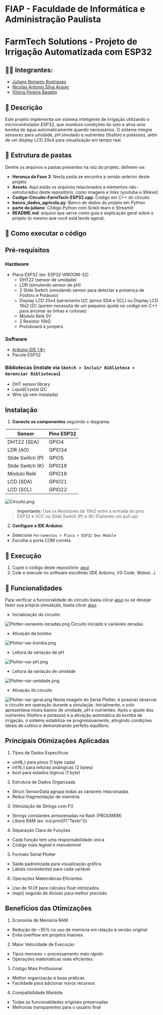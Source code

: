 # FIAP - Faculdade de Informática e Administração Paulista

<p align="center">

# FarmTech Solutions - Projeto de Irrigação Automatizada com ESP32

## 👨‍🎓 Integrantes: 
- <a href="https://www.linkedin.com/in/juliano-romeiro-rodrigues/">Juliano Romeiro Rodrigues</a>
- <a href="https://www.linkedin.com/in/nicolas--araujo/">Nicolas Antonio Silva Araujo</a> 
- <a href="https://www.linkedin.com/in/vitoria-bagatin-31ba88266/">Vitória Pereira Bagatin</a> 


## 📜 Descrição

Este projeto implementa um sistema inteligente de irrigação utilizando o microcontrolador ESP32, que monitora condições do solo e ativa uma bomba de água automaticamente quando necessários. O sistema integra sensores para umidade, pH simulado e nutrientes (fósforo e potássio), além de um display LCD 20x4 para visualização em tempo real.

## 📁 Estrutura de pastas

Dentre os arquivos e pastas presentes na raiz do projeto, definem-se:

- <b>Herança da Fase 3</b>: Nesta pasta se encontra a versão anterior deste projeto
- <b>Assets</b>: Aqui estão os arquivos relacionados a elementos não-estruturados deste repositório, como imagens e links (youtube e Wokwi)
- <b>Codigo-Circuito-FarmTech-ESP32.cpp</b>: Código em C++ do circuito
- <b>banco_dados_agricola.py</b>: Banco de dados do projeto em Python
- <b>parte do juliano</b>: Código Python com Scikit-learn e Streamlit
- <b>README.md</b>: arquivo que serve como guia e explicação geral sobre o projeto (o mesmo que você está lendo agora).


## 🔧 Como executar o código

## Pré-requisitos

### Hardware
- Placa ESP32 (ex: ESP32-WROOM-32)
  - DHT22 (sensor de umidade)
  - LDR (simulando sensor de pH)
  - 2 Slide Switch (simulando sensor para detectar a presença de Fósforo e Potássio)
  - Display LCD 20x4 barramento I2C (pinos SDA e SCL) ou Display LCD 16x2 I2C (porém necessita de um pequeno ajuste no código em C++ para arrumar as linhas e colunas)
  - Módulo Relé 5V
  - 2 Resistor 10kΩ
  - Protoboard e jumpers

### Software
- [Arduino IDE 1.8+](https://www.arduino.cc/en/software)
- Pacote ESP32

### Bibliotecas (instale via `Sketch > Incluir Biblioteca > Gerenciar Bibliotecas`)
- DHT sensor library
- LiquidCrystal I2C
- Wire (já vem instalada)

## Instalação

1. **Conecte os componentes** seguindo o diagrama:

 | Sensor       | Pino ESP32 |
 |--------------|-----------|
 | DHT22 (SDA) | GPIO4     |
 | LDR (AO) | GPIO34    |
 | Slide Switch (P) | GPIO5   |
 | Slide Switch (K) | GPIO18    |
 | Módulo Relé | GPIO16    |
 | LCD (SDA) | GPIO21    |
 | LCD (SCL) | GPIO22    |

![Circuito.png](https://github.com/Nico-Araujo/FIAP/blob/94c13665c69688083bd568db3c46b7712b1a723c/Fase%204/FarmTech%20Solutions/Assets/Circuito.png)

 > **Importante:** Use os Resistores de 10kΩ entre a entrada do pino ESP32 e VCC no Slide Switch (P) e (K) (Fazendo um pull up)

2. **Configure a IDE Arduino**:
 - Selecione `Ferramentas > Placa > ESP32 Dev Module`
 - Escolha a porta COM correta

## 🚀 Execução

1. Copie o código deste repositório: [aqui](https://github.com/Nico-Araujo/FIAP/blob/b2f8d5f77a9c252f9b58ef1d53cf17e6384395c3/Fase%204/FarmTech%20Solutions/Codigo-Circuito-FarmTech-ESP32.cpp)
2. Cole e execute no software escolhido (IDE Arduino, VS Code, Wokwi...)

## 🔋 Funcionalidades

Para verificar a funcionalidade do circuito basta clicar [aqui]() ou se desejar fazer sua própria simulação, basta clicar [aqui](https://wokwi.com/projects/434222558839003137)

- Inicialização do circuito:

![Plotter-variaveis-zeradas.png](https://github.com/Nico-Araujo/FIAP/blob/94c13665c69688083bd568db3c46b7712b1a723c/Fase%204/FarmTech%20Solutions/Assets/Plotter-variaveis-zeradas.png)
Circuito iniciado e variáveis zeradas

- Ativação da bomba

![Plotter-var-bomba.png](https://github.com/Nico-Araujo/FIAP/blob/94c13665c69688083bd568db3c46b7712b1a723c/Fase%204/FarmTech%20Solutions/Assets/Plotter-var-bomba.png)

- Leitura da variação de pH

![Plotter-var-pH.png](https://github.com/Nico-Araujo/FIAP/blob/94c13665c69688083bd568db3c46b7712b1a723c/Fase%204/FarmTech%20Solutions/Assets/Plotter-var-pH.png)

- Leitura da variação de umidade

![Plotter-var-umidade.png](https://github.com/Nico-Araujo/FIAP/blob/94c13665c69688083bd568db3c46b7712b1a723c/Fase%204/FarmTech%20Solutions/Assets/Plotter-var-umidade.png)

- Ativação do circuito

![Plotter-var-geral.png](https://github.com/Nico-Araujo/FIAP/blob/94c13665c69688083bd568db3c46b7712b1a723c/Fase%204/FarmTech%20Solutions/Assets/Plotter-var-geral.png)
Nesta imagem do Serial Plotter, é possível observar o circuito em operação durante a simulação. Inicialmente, o solo apresentava níveis baixos de umidade, pH e nutrientes. Após o ajuste dos nutrientes (fósforo e potássio) e a ativação automática da bomba de irrigação, o sistema estabiliza-se progressivamente, atingindo condições ideais de cultivo e demonstrando perfeito equilíbrio.

## Principais Otimizações Aplicadas

1. Tipos de Dados Específicos
  - uint8_t para pinos (1 byte cada)
  - int16_t para leituras analógicas (2 bytes)
  - bool para estados lógicos (1 byte)

2.  Estrutura de Dados Organizada
  - Struct SensorData agrupa todas as variáveis relacionadas
  - Reduz fragmentação de memória

3. Otimização de Strings com F()
  - Strings constantes armazenadas na flash (PROGMEM)
  - Libera RAM (ex: lcd.print(F("Texto")))

4. Separação Clara de Funções
  - Cada função tem uma responsabilidade única
  - Código mais legível e manutenível

5. Formato Serial Plotter
  - Saída padronizada para visualização gráfica
  - Labels consistentes para cada variável

6. Operações Matemáticas Eficientes
  - Uso de 10.0f para cálculos float otimizados
  - map() seguido de divisão para melhor precisão

## Benefícios das Otimizações

1. Economia de Memória RAM
  - Redução de ~35% no uso de memória em relação à versão original
  - Evita overflow em projetos maiores

2. Maior Velocidade de Execução
  - Tipos menores = processamento mais rápido
  - Operações matemáticas mais eficientes

3. Código Mais Profissional
  - Melhor organização e boas práticas
  - Facilidade para adicionar novos recursos

4. Compatibilidade Mantida
  - Todas as funcionalidades originais preservadas
  - Melhorias transparentes para o usuário final
